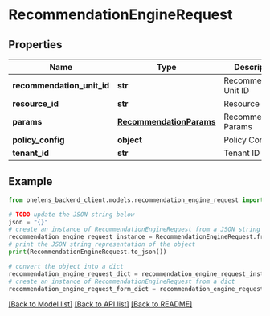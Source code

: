 # RecommendationEngineRequest


## Properties

Name | Type | Description | Notes
------------ | ------------- | ------------- | -------------
**recommendation_unit_id** | **str** | Recommendation Unit ID | 
**resource_id** | **str** | Resource ID | 
**params** | [**RecommendationParams**](RecommendationParams.md) | Recommendation Params | 
**policy_config** | **object** | Policy Config | 
**tenant_id** | **str** | Tenant ID | 

## Example

```python
from onelens_backend_client.models.recommendation_engine_request import RecommendationEngineRequest

# TODO update the JSON string below
json = "{}"
# create an instance of RecommendationEngineRequest from a JSON string
recommendation_engine_request_instance = RecommendationEngineRequest.from_json(json)
# print the JSON string representation of the object
print(RecommendationEngineRequest.to_json())

# convert the object into a dict
recommendation_engine_request_dict = recommendation_engine_request_instance.to_dict()
# create an instance of RecommendationEngineRequest from a dict
recommendation_engine_request_form_dict = recommendation_engine_request.from_dict(recommendation_engine_request_dict)
```
[[Back to Model list]](../README.md#documentation-for-models) [[Back to API list]](../README.md#documentation-for-api-endpoints) [[Back to README]](../README.md)


